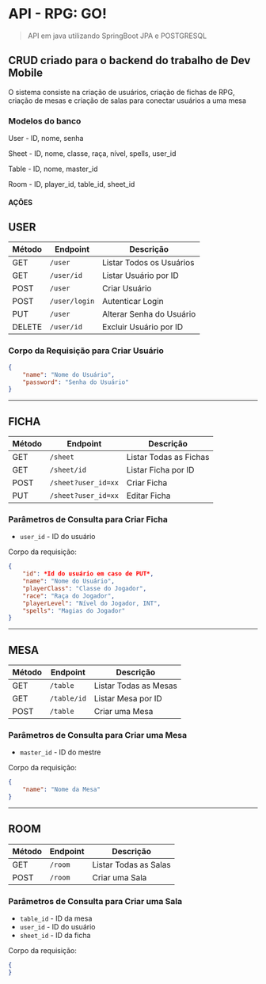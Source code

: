 # API - RPG: GO!
> API em java utilizando SpringBoot JPA e POSTGRESQL

## CRUD criado para o backend do trabalho de Dev Mobile
O sistema consiste na criação de usuários, criação de fichas de RPG, criação de mesas e criação de salas para conectar usuários a uma mesa

### Modelos do banco

User - ID, nome, senha

Sheet - ID, nome, classe, raça, nível, spells, user_id

Table - ID, nome, master_id

Room - ID, player_id, table_id, sheet_id

#### AÇÕES

## USER

| Método | Endpoint        | Descrição                     |
| ------ | --------------- | ----------------------------- |
| GET    | `/user`         | Listar Todos os Usuários      |
| GET    | `/user/id`      | Listar Usuário por ID         |
| POST   | `/user`         | Criar Usuário                 |
| POST   | `/user/login`   | Autenticar Login              |
| PUT    | `/user`         | Alterar Senha do Usuário      |
| DELETE | `/user/id`      | Excluir Usuário por ID        |

### Corpo da Requisição para Criar Usuário

```json
{
    "name": "Nome do Usuário",
    "password": "Senha do Usuário"
}
```
-----------------------------
## FICHA

| Método | Endpoint           | Descrição                    |
| ------ | ------------------ | ---------------------------- |
| GET    | `/sheet`           | Listar Todas as Fichas       |
| GET    | `/sheet/id`        | Listar Ficha por ID          |
| POST   | `/sheet?user_id=xx`| Criar Ficha                  |
| PUT    | `/sheet?user_id=xx`| Editar Ficha                  |


### Parâmetros de Consulta para Criar Ficha

- `user_id` - ID do usuário

Corpo da requisição:

```json
{
    "id": *Id do usuário em caso de PUT*,
    "name": "Nome do Usuário",
    "playerClass": "Classe do Jogador",
    "race": "Raça do Jogador",
    "playerLevel": "Nível do Jogador, INT",
    "spells": "Magias do Jogador"
}
```
------------------
## MESA

| Método | Endpoint       | Descrição               |
| ------ | -------------- | ----------------------- |
| GET    | `/table`       | Listar Todas as Mesas  |
| GET    | `/table/id`    | Listar Mesa por ID     |
| POST   | `/table`       | Criar uma Mesa          |

### Parâmetros de Consulta para Criar uma Mesa

- `master_id` - ID do mestre

Corpo da requisição:

```json
{
    "name": "Nome da Mesa"
}
```
---------------
## ROOM

| Método | Endpoint    | Descrição                    |
| ------ | ----------- | ---------------------------- |
| GET    | `/room`     | Listar Todas as Salas       |
| POST   | `/room`     | Criar uma Sala              |

### Parâmetros de Consulta para Criar uma Sala

- `table_id` - ID da mesa
- `user_id` - ID do usuário
- `sheet_id` - ID da ficha

Corpo da requisição:

```json
{
}
```
